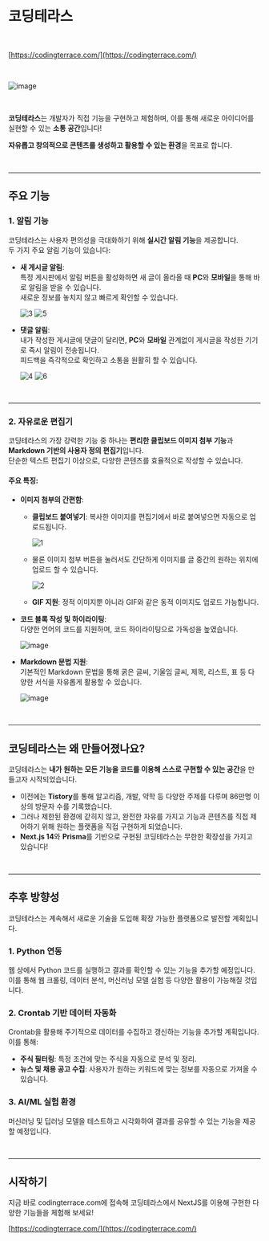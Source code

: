 # 코딩테라스

<br>

[https://codingterrace.com/](https://codingterrace.com/)

<br>

![image](https://github.com/user-attachments/assets/6c55d858-9c66-442e-8cf2-fc35dc14f77d)

<br>

**코딩테라스**는 개발자가 직접 기능을 구현하고 체험하며, 이를 통해 새로운 아이디어를 실현할 수 있는 **소통 공간**입니다!

**자유롭고 창의적으로 콘텐츠를 생성하고 활용할 수 있는 환경**을 목표로 합니다.

<br>

---

## 주요 기능

### **1. 알림 기능**
코딩테라스는 사용자 편의성을 극대화하기 위해 **실시간 알림 기능**을 제공합니다.  
두 가지 주요 알림 기능이 있습니다:

- **새 게시글 알림**:  
  특정 게시판에서 알림 버튼을 활성화하면 새 글이 올라올 때 **PC**와 **모바일**을 통해 바로 알림을 받을 수 있습니다.  
  새로운 정보를 놓치지 않고 빠르게 확인할 수 있습니다.
  
  ![3](https://github.com/user-attachments/assets/d3539bd0-50d7-4481-8bbc-4ce36c35b824)
  ![5](https://github.com/user-attachments/assets/16e8d699-dedc-4fd8-bc83-d8de7a486e41)

- **댓글 알림**:  
  내가 작성한 게시글에 댓글이 달리면, **PC**와 **모바일** 관계없이 게시글을 작성한 기기로 즉시 알림이 전송됩니다.  
  피드백을 즉각적으로 확인하고 소통을 원활히 할 수 있습니다.
  
  ![4](https://github.com/user-attachments/assets/c1474df3-9a98-4efb-99f3-0e0d1871b580)
  ![6](https://github.com/user-attachments/assets/b160dc96-297c-46ec-9d20-4d93971e868f)

<br>

---

### **2. 자유로운 편집기**
코딩테라스의 가장 강력한 기능 중 하나는 **편리한 클립보드 이미지 첨부 기능**과 **Markdown 기반의 사용자 정의 편집기**입니다.  
단순한 텍스트 편집기 이상으로, 다양한 콘텐츠를 효율적으로 작성할 수 있습니다.

#### 주요 특징:
- **이미지 첨부의 간편함**:  
  - **클립보드 붙여넣기**: 복사한 이미지를 편집기에서 바로 붙여넣으면 자동으로 업로드됩니다.
 
    ![1](https://github.com/user-attachments/assets/0cff9300-0f88-4978-985d-34f3d4c1deda)
  - 물론 이미지 첨부 버튼을 눌러서도 간단하게 이미지를 글 중간의 원하는 위치에 업로드 할 수 있습니다.
  
    ![2](https://github.com/user-attachments/assets/1f943d82-cd6c-4632-b499-29ce0f21523c)
  - **GIF 지원**: 정적 이미지뿐 아니라 GIF와 같은 동적 이미지도 업로드 가능합니다.

- **코드 블록 작성 및 하이라이팅**:  
  다양한 언어의 코드를 지원하며, 코드 하이라이팅으로 가독성을 높였습니다.
  
  ![image](https://github.com/user-attachments/assets/1d94b899-8101-4fbf-938d-0f846757f709)

- **Markdown 문법 지원**:  
  기본적인 Markdown 문법을 통해 굵은 글씨, 기울임 글씨, 제목, 리스트, 표 등 다양한 서식을 자유롭게 활용할 수 있습니다.
  
  ![image](https://github.com/user-attachments/assets/7ecf1721-0ecb-4f06-b929-865bb4bfa1a9)

<br>

---

## 코딩테라스는 왜 만들어졌나요?

코딩테라스는 **내가 원하는 모든 기능을 코드를 이용해 스스로 구현할 수 있는 공간**을 만들고자 시작되었습니다.

- 이전에는 **Tistory**를 통해 알고리즘, 개발, 약학 등 다양한 주제를 다루며 86만명 이상의 방문자 수를 기록했습니다.
- 그러나 제한된 환경에 갇히지 않고, 완전한 자유를 가지고 기능과 콘텐츠를 직접 제어하기 위해 원하는 플랫폼을 직접 구현하게 되었습니다.
- **Next.js 14**와 **Prisma**를 기반으로 구현된 코딩테라스는 무한한 확장성을 가지고 있습니다!

<br>

---

## 추후 방향성

코딩테라스는 계속해서 새로운 기술을 도입해 확장 가능한 플랫폼으로 발전할 계획입니다.

### **1. Python 연동**
웹 상에서 Python 코드를 실행하고 결과를 확인할 수 있는 기능을 추가할 예정입니다.  
이를 통해 웹 크롤링, 데이터 분석, 머신러닝 모델 실험 등 다양한 활용이 가능해질 것입니다.

### **2. Crontab 기반 데이터 자동화**
Crontab을 활용해 주기적으로 데이터를 수집하고 갱신하는 기능을 추가할 계획입니다.  
이를 통해:
- **주식 필터링**: 특정 조건에 맞는 주식을 자동으로 분석 및 정리.
- **뉴스 및 채용 공고 수집**: 사용자가 원하는 키워드에 맞는 정보를 자동으로 가져올 수 있습니다.

### **3. AI/ML 실험 환경**
머신러닝 및 딥러닝 모델을 테스트하고 시각화하여 결과를 공유할 수 있는 기능을 제공할 예정입니다.

<br>

---

## 시작하기

지금 바로 codingterrace.com에 접속해 코딩테라스에서 NextJS를 이용해 구현한 다양한 기능들을 체험해 보세요!

[https://codingterrace.com/](https://codingterrace.com/)

<br>

